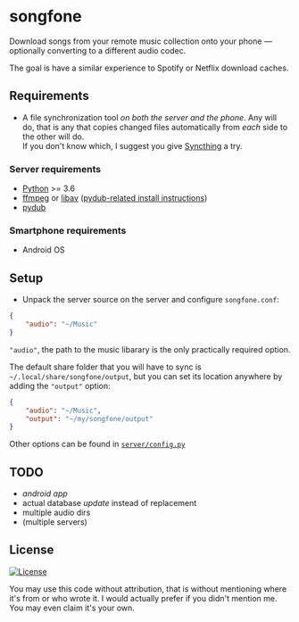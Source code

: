 
# songfone

Download songs from your remote music collection onto your phone — optionally converting
to a different audio codec.

The goal is have a similar experience to Spotify or Netflix download caches.


## Requirements

* A file synchronization tool *on both the server and the phone*. Any will do, that is
any that copies changed files automatically from *each* side to the other will do.
<br>If you don't know which, I suggest you give [Syncthing](https://syncthing.net) a
try.

### Server requirements

* [Python](https://python.org) >= 3.6
* [ffmpeg](https://ffmpeg.org) or [libav](https://libav.org)
    ([pydub-related install instructions](
        https://github.com/jiaaro/pydub#getting-ffmpeg-set-up))
* [pydub](https://github.com/jiaaro/pydub)

### Smartphone requirements

* Android OS


## Setup

* Unpack the server source on the server and configure `songfone.conf`:

```json
{
    "audio": "~/Music"
}
```

`"audio"`, the path to the music libarary is the only practically required option.

The default share folder that you will have to sync is `~/.local/share/songfone/output`,
but you can set its location anywhere by adding the `"output"` option:

```json
{
    "audio": "~/Music",
    "output": "~/my/songfone/output"
}
```

Other options can be found in [`server/config.py`]()

## TODO

* *android app*
* actual database *update* instead of replacement
* multiple audio dirs
* (multiple servers)

## License

[![License](https://img.shields.io/github/license/grandchild/songfone.svg)](https://creativecommons.org/publicdomain/zero/1.0/)

You may use this code without attribution, that is without mentioning where it's from or
who wrote it. I would actually prefer if you didn't mention me. You may even claim it's
your own.
